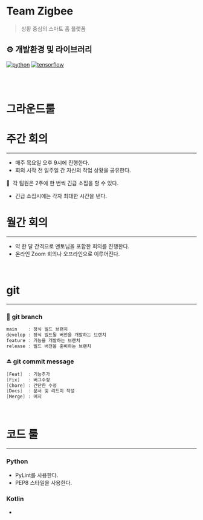 # Team Zigbee

> 상황 중심의 스마트 홈 플랫폼

## ⚙️ 개발환경 및 라이브러리
[![python](https://img.shields.io/badge/python-3.10-blue.svg)]()
[![tensorflow](https://img.shields.io/badge/TensorFlow-2.8.0-orange.svg)]()

<br/>
<br/>

# 그라운드룰

# 주간 회의

---

- 매주 목요일 오후 9시에 진행한다.
- 회의 시작 전 일주일 간 자신의 작업 상황을 공유한다.

🚨  각 팀원은 2주에 한 번씩 긴급 소집을 할 수 있다.

- 긴급 소집시에는 각자 최대한 시간을 낸다.


# 월간 회의

---

- 약 한 달 간격으로 멘토님을 포함한 회의를 진행한다.
- 온라인 Zoom 회의나 오프라인으로 이루어진다.

<br/>

# git

---

### 🔀 **git branch**

```c
main    : 정식 빌드 브랜치
develop : 정식 빌드될 버전을 개발하는 브랜치
feature : 기능을 개발하는 브랜치
release : 빌드 버전을 준비하는 브랜치
```

### ⏏️ **git commit message**

```c
[Feat]  : 기능추가
[Fix]   : 버그수정
[Chore] : 간단한 수정
[Docs]  : 문서 및 리드미 작성
[Merge] : 머지
```

<br/>

# 코드 룰

---

### Python

- PyLint를 사용한다.
- PEP8 스타일을 사용한다.

### Kotlin

-
